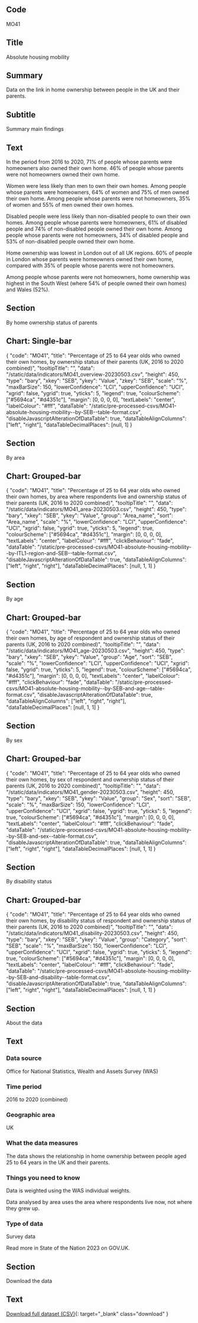 ## Code
MO41

## Title
Absolute housing mobility

## Summary
Data on the link in home ownership between people in the UK and their parents.

## Subtitle
Summary main findings

## Text
In the period from 2016 to 2020, 71% of people whose parents were homeowners also owned their own home.
46% of people whose parents were not homeowners owned their own home.

Women were less likely than men to own their own homes.
Among people whose parents were homeowners, 64% of women and 75% of men owned their own home.
Among people whose parents were not homeowners, 35% of women and 55% of men owned their own homes.

Disabled people were less likely than non-disabled people to own their own homes.
Among people whose parents were homeowners, 61% of disabled people and 74% of non-disabled people owned their own home.
Among people whose parents were not homeowners, 34% of disabled people and 53% of non-disabled people owned their own home.

Home ownership was lowest in London out of all UK regions. 60% of people in London whose parents were homeowners
owned their own home, compared with 35% of people whose parents were not homeowners.

Among people whose parents were not homeowners, home ownership was highest in the South West (where 54% of people
owned their own homes) and Wales (52%).

## Section
By home ownership status of parents

## Chart: Single-bar
{
    "code": "MO41",
    "title": "Percentage of 25 to 64 year olds who owned their own homes, by ownership status of their parents (UK, 2016 to 2020 combined)",
    "tooltipTitle": "",
    "data": "/static/data/indicators/MO41_overview-20230503.csv",
    "height": 450,
    "type": "bary",
    "xkey": "SEB",
    "ykey": "Value",
    "zkey": "SEB",
    "scale": "%",
    "maxBarSize": 150,
    "lowerConfidence": "LCI",
    "upperConfidence": "UCI",
    "xgrid": false,
    "ygrid": true,
    "yticks": 5,
    "legend": true,
    "colourScheme": ["#5694ca", "#d4351c"],
    "margin": [0, 0, 0, 0],
    "textLabels": "center",
    "labelColour": "#fff",
    "dataTable": "/static/pre-processed-csvs/MO41-absolute-housing-mobility--by-SEB--table-format.csv",
    "disableJavascriptAlterationOfDataTable": true,
    "dataTableAlignColumns": ["left", "right"],
    "dataTableDecimalPlaces": [null, 1]
}

## Section
By area

## Chart: Grouped-bar
{
    "code": "MO41",
    "title": "Percentage of 25 to 64 year olds who owned their own homes, by area where respondents live and ownership status of their parents (UK, 2016 to 2020 combined)",
    "tooltipTitle": "",
    "data": "/static/data/indicators/MO41_area-20230503.csv",
    "height": 450,
    "type": "bary",
    "xkey": "SEB",
    "ykey": "Value",
    "group": "Area_name",
    "sort": "Area_name",
    "scale": "%",
    "lowerConfidence": "LCI",
    "upperConfidence": "UCI",
    "xgrid": false,
    "ygrid": true,
    "yticks": 5,
    "legend": true,
    "colourScheme": ["#5694ca", "#d4351c"],
    "margin": [0, 0, 0, 0],
    "textLabels": "center",
    "labelColour": "#fff",
    "clickBehaviour": "fade",
    "dataTable": "/static/pre-processed-csvs/MO41-absolute-housing-mobility--by-ITL1-region-and-SEB--table-format.csv",
    "disableJavascriptAlterationOfDataTable": true,
    "dataTableAlignColumns": ["left", "right", "right"],
    "dataTableDecimalPlaces": [null, 1, 1]
}

## Section
By age

## Chart: Grouped-bar
{
    "code": "MO41",
    "title": "Percentage of 25 to 64 year olds who owned their own homes, by age of respondent and ownership status of their parents (UK, 2016 to 2020 combined)",
    "tooltipTitle": "",
    "data": "/static/data/indicators/MO41_age-20230503.csv",
    "height": 450,
    "type": "bary",
    "xkey": "SEB",
    "ykey": "Value",
    "group": "Age",
    "sort": "SEB",
    "scale": "%",
    "lowerConfidence": "LCI",
    "upperConfidence": "UCI",
    "xgrid": false,
    "ygrid": true,
    "yticks": 5,
    "legend": true,
    "colourScheme": ["#5694ca", "#d4351c"],
    "margin": [0, 0, 0, 0],
    "textLabels": "center",
    "labelColour": "#fff",
    "clickBehaviour": "fade",
    "dataTable": "/static/pre-processed-csvs/MO41-absolute-housing-mobility--by-SEB-and-age--table-format.csv",
    "disableJavascriptAlterationOfDataTable": true,
    "dataTableAlignColumns": ["left", "right", "right"],
    "dataTableDecimalPlaces": [null, 1, 1]
}

## Section
By sex

## Chart: Grouped-bar
{
    "code": "MO41",
    "title": "Percentage of 25 to 64 year olds who owned their own homes, by sex of respondent and ownership status of their parents (UK, 2016 to 2020 combined)",
    "tooltipTitle": "",
    "data": "/static/data/indicators/MO41_gender-20230503.csv",
    "height": 450,
    "type": "bary",
    "xkey": "SEB",
    "ykey": "Value",
    "group": "Sex",
    "sort": "SEB",
    "scale": "%",
    "maxBarSize": 150,
    "lowerConfidence": "LCI",
    "upperConfidence": "UCI",
    "xgrid": false,
    "ygrid": true,
    "yticks": 5,
    "legend": true,
    "colourScheme": ["#5694ca", "#d4351c"],
    "margin": [0, 0, 0, 0],
    "textLabels": "center",
    "labelColour": "#fff",
    "clickBehaviour": "fade",
    "dataTable": "/static/pre-processed-csvs/MO41-absolute-housing-mobility--by-SEB-and-sex--table-format.csv",
    "disableJavascriptAlterationOfDataTable": true,
    "dataTableAlignColumns": ["left", "right", "right"],
    "dataTableDecimalPlaces": [null, 1, 1]
}

## Section
By disability status

## Chart: Grouped-bar
{
    "code": "MO41",
    "title": "Percentage of 25 to 64 year olds who owned their own homes, by disability status of respondent and ownership status of their parents (UK, 2016 to 2020 combined)",
    "tooltipTitle": "",
    "data": "/static/data/indicators/MO41_disability-20230503.csv",
    "height": 450,
    "type": "bary",
    "xkey": "SEB",
    "ykey": "Value",
    "group": "Category",
    "sort": "SEB",
    "scale": "%",
    "maxBarSize": 150,
    "lowerConfidence": "LCI",
    "upperConfidence": "UCI",
    "xgrid": false,
    "ygrid": true,
    "yticks": 5,
    "legend": true,
    "colourScheme": ["#5694ca", "#d4351c"],
    "margin": [0, 0, 0, 0],
    "textLabels": "center",
    "labelColour": "#fff",
    "clickBehaviour": "fade",
    "dataTable": "/static/pre-processed-csvs/MO41-absolute-housing-mobility--by-SEB-and-disability--table-format.csv",
    "disableJavascriptAlterationOfDataTable": true,
    "dataTableAlignColumns": ["left", "right", "right"],
    "dataTableDecimalPlaces": [null, 1, 1]
}

## Section
About the data

## Text
### Data source
Office for National Statistics, Wealth and Assets Survey (WAS)

### Time period
2016 to 2020 (combined)

### Geographic area
UK

### What the data measures
The data shows the relationship in home ownership between people aged 25 to 64 years in the UK and their parents.

### Things you need to know
Data is weighted using the WAS individual weights.

Data analysed by area uses the area where respondents live now, not where they grew up.

### Type of data
Survey data

Read more in State of the Nation 2023 on GOV.UK.

## Section
Download the data

## Text
[Download full dataset (CSV)](/static/data/full-datasets/MO41-absolute-housing-mobility--full-dataset.csv){: target="_blank" class="download" }

